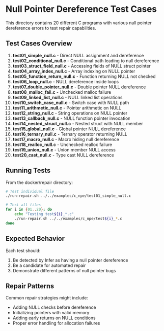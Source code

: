 # Null Pointer Dereference Test Cases

This directory contains 20 different C programs with various null pointer dereference errors to test repair capabilities.

## Test Cases Overview

1. **test01_simple_null.c** - Direct NULL assignment and dereference
2. **test02_conditional_null.c** - Conditional path leading to null dereference
3. **test03_struct_field_null.c** - Accessing fields of NULL struct pointer
4. **test04_array_index_null.c** - Array indexing on NULL pointer
5. **test05_function_return_null.c** - Function returning NULL not checked
6. **test06_loop_null.c** - NULL dereference inside loops
7. **test07_double_pointer_null.c** - Double pointer NULL dereference
8. **test08_malloc_fail.c** - Unchecked malloc failure
9. **test09_linked_list_null.c** - NULL linked list operations
10. **test10_switch_case_null.c** - Switch case with NULL path
11. **test11_arithmetic_null.c** - Pointer arithmetic on NULL
12. **test12_string_null.c** - String operations on NULL pointer
13. **test13_callback_null.c** - NULL function pointer invocation
14. **test14_nested_struct_null.c** - Nested struct with NULL member
15. **test15_global_null.c** - Global pointer NULL dereference
16. **test16_ternary_null.c** - Ternary operator returning NULL
17. **test17_macro_null.c** - Macro hiding null dereference
18. **test18_realloc_null.c** - Unchecked realloc failure
19. **test19_union_null.c** - Union member NULL access
20. **test20_cast_null.c** - Type cast NULL dereference

## Running Tests

From the docker/repair directory:

```bash
# Test individual file
./run-repair.sh ../../examples/c_npe/test01_simple_null.c

# Test all files
for i in {01..20}; do
    echo "Testing test${i}_*.c"
    ./run-repair.sh ../../examples/c_npe/test${i}_*.c
done
```

## Expected Behavior

Each test should:
1. Be detected by Infer as having a null pointer dereference
2. Be a candidate for automated repair
3. Demonstrate different patterns of null pointer bugs

## Repair Patterns

Common repair strategies might include:
- Adding NULL checks before dereference
- Initializing pointers with valid memory
- Adding early returns on NULL conditions
- Proper error handling for allocation failures